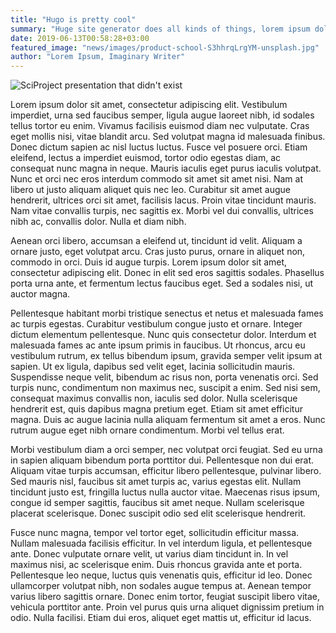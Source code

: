 ```yaml
---
title: "Hugo is pretty cool"
summary: "Huge site generator does all kinds of things, lorem ipsum dolor sit amet, and the people on the photo are just random folks from a stock photo."
date: 2019-06-13T00:58:28+03:00
featured_image: "news/images/product-school-S3hhrqLrgYM-unsplash.jpg"
author: "Lorem Ipsum, Imaginary Writer"
---
```


![SciProject presentation that didn't exist](/news/images/product-school-S3hhrqLrgYM-unsplash.jpg)

Lorem ipsum dolor sit amet, consectetur adipiscing elit. Vestibulum imperdiet, urna sed faucibus semper, ligula augue laoreet nibh, id sodales tellus tortor eu enim. Vivamus facilisis euismod diam nec vulputate. Cras eget mollis nisi, vitae blandit arcu. Sed volutpat magna id malesuada finibus. Donec dictum sapien ac nisl luctus luctus. Fusce vel posuere orci. Etiam eleifend, lectus a imperdiet euismod, tortor odio egestas diam, ac consequat nunc magna in neque. Mauris iaculis eget purus iaculis volutpat. Nunc et orci nec eros interdum commodo sit amet sit amet nisi. Nam at libero ut justo aliquam aliquet quis nec leo. Curabitur sit amet augue hendrerit, ultrices orci sit amet, facilisis lacus. Proin vitae tincidunt mauris. Nam vitae convallis turpis, nec sagittis ex. Morbi vel dui convallis, ultrices nibh ac, convallis dolor. Nulla et diam nibh.

Aenean orci libero, accumsan a eleifend ut, tincidunt id velit. Aliquam a ornare justo, eget volutpat arcu. Cras justo purus, ornare in aliquet non, commodo in orci. Duis id augue turpis. Lorem ipsum dolor sit amet, consectetur adipiscing elit. Donec in elit sed eros sagittis sodales. Phasellus porta urna ante, et fermentum lectus faucibus eget. Sed a sodales nisi, ut auctor magna.

Pellentesque habitant morbi tristique senectus et netus et malesuada fames ac turpis egestas. Curabitur vestibulum congue justo et ornare. Integer dictum elementum pellentesque. Nunc quis consectetur dolor. Interdum et malesuada fames ac ante ipsum primis in faucibus. Ut rhoncus, arcu eu vestibulum rutrum, ex tellus bibendum ipsum, gravida semper velit ipsum at sapien. Ut ex ligula, dapibus sed velit eget, lacinia sollicitudin mauris. Suspendisse neque velit, bibendum ac risus non, porta venenatis orci. Sed turpis nunc, condimentum non maximus nec, suscipit a enim. Sed nisi sem, consequat maximus convallis non, iaculis sed dolor. Nulla scelerisque hendrerit est, quis dapibus magna pretium eget. Etiam sit amet efficitur magna. Duis ac augue lacinia nulla aliquam fermentum sit amet a eros. Nunc rutrum augue eget nibh ornare condimentum. Morbi vel tellus erat.

Morbi vestibulum diam a orci semper, nec volutpat orci feugiat. Sed eu urna in sapien aliquam bibendum porta porttitor dui. Pellentesque non dui erat. Aliquam vitae turpis accumsan, efficitur libero pellentesque, pulvinar libero. Sed mauris nisl, faucibus sit amet turpis ac, varius egestas elit. Nullam tincidunt justo est, fringilla luctus nulla auctor vitae. Maecenas risus ipsum, congue id semper sagittis, faucibus sit amet neque. Nullam scelerisque placerat scelerisque. Donec suscipit odio sed elit scelerisque hendrerit.

Fusce nunc magna, tempor vel tortor eget, sollicitudin efficitur massa. Nullam malesuada facilisis efficitur. In vel interdum ligula, et pellentesque ante. Donec vulputate ornare velit, ut varius diam tincidunt in. In vel maximus nisi, ac scelerisque enim. Duis rhoncus gravida ante et porta. Pellentesque leo neque, luctus quis venenatis quis, efficitur id leo. Donec ullamcorper volutpat nibh, non sodales augue tempus at. Aenean tempor varius libero sagittis ornare. Donec enim tortor, feugiat suscipit libero vitae, vehicula porttitor ante. Proin vel purus quis urna aliquet dignissim pretium in odio. Nulla facilisi. Etiam dui eros, aliquet eget mattis ut, efficitur id lacus.